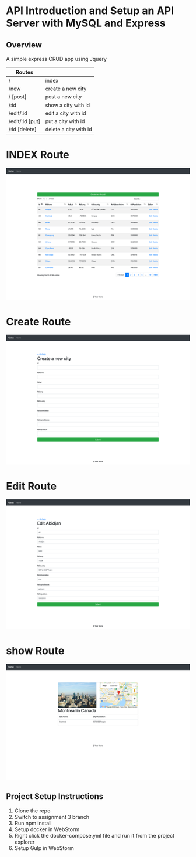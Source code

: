 # API Introduction and Setup an API Server with MySQL and Express

## Overview

A simple  express CRUD app using Jquery


|Routes|  |
|--|--|
|  /|  index|
|  /new|  create a new city|
|  / [post]| post a new city |
|  /:id| show a city with id|
|  /edit/:id| edit a city with id|
|  /edit/:id [put]| put a city with id|
|/:id [delete]| delete a city with id |

# INDEX Route
![Index Route](screenshots/index.png)

# Create Route
![create route](screenshots/create.png)

# Edit Route

![create route](screenshots/edit.png)

# show Route

![show route](screenshots/show.png)

## Project Setup Instructions

1. Clone the repo
2. Switch to assignment 3 branch
3. Run npm install
4. Setup docker in WebStorm
5. Right click the docker-compose.yml file and run it from the project explorer
6. Setup Gulp in WebStorm
